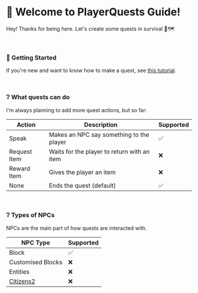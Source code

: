 # 📖 Welcome to PlayerQuests Guide!
Hey! Thanks for being here. Let's create some quests in survival 💖🗺️

<br>

### 📍 Getting Started
If you're new and want to know how to make a quest, see [this tutorial](tutorial/README.md).

<br>

### ❔ What quests can do
I'm always planning to add more quest actions, but so far:

| Action                                  | Description                                            | Supported |
| --------------------------------------- | ------------------------------------------------------ | --------- |
| Speak                                   | Makes an NPC say something to the player               | ✅        |
| Request Item                            | Waits for the player to return with an item            | ❌        |
| Reward Item                             | Gives the player an item                               | ❌        |
| None                                    | Ends the quest (default)                               | ✅        |

<br>

### ❔ Types of NPCs
NPCs are the main part of how quests are interacted with.

| NPC Type                                              | Supported |
| ----------------------------------------------------- | --------- |
| Block                                                 | ✅        |
| Customised Blocks                                     | ❌        |
| Entities                                              | ❌        |
| [Citizens2](https://github.com/CitizensDev/Citizens2) | ❌        |
